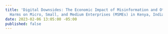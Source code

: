 ```yaml
---
title: 'Digital Downsides: The Economic Impact of Misinformation and Other Digital
  Harms on Micro, Small, and Medium Enterprises (MSMEs) in Kenya, India, and Cambodia'
date: 2023-02-06 13:05:00 -05:00
published: false
---
```


